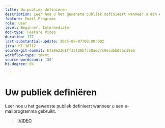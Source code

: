 ```yaml
---
title: Uw publiek definiëren
description: Leer hoe u het gewenste publiek definieert wanneer u een e-mailprogramma gebruikt.
feature: Email Programs
role: User
level: Beginner, Intermediate
doc-type: Feature Video
duration: 177
last-substantial-update: 2025-08-07T00:00:00Z
jira: KT-18712
source-git-commit: b4a9e2361ff3af20bfc68ae37c9ecdbb056c38e6
workflow-type: tm+mt
source-wordcount: '30'
ht-degree: 0%

---
```



# Uw publiek definiëren

Leer hoe u het gewenste publiek definieert wanneer u een e-mailprogramma gebruikt.

>[!VIDEO](https://video.tv.adobe.com/v/3470633/?learn=on&enablevpops)
